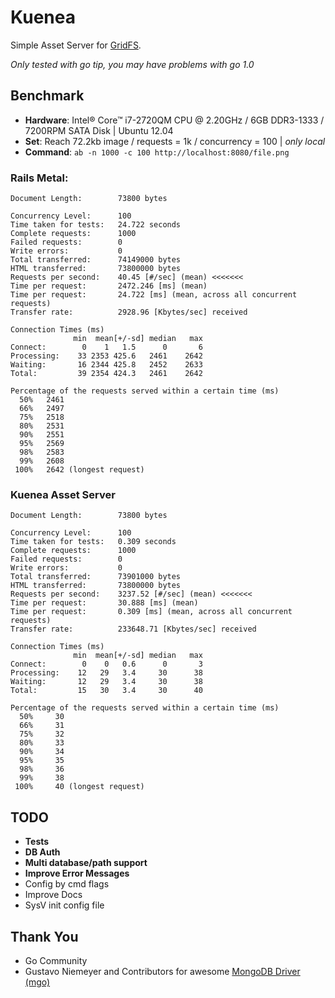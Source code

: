 # Kuenea

Simple Asset Server for [GridFS](http://docs.mongodb.org/manual/applications/gridfs/).

_Only tested with go tip, you may have problems with go 1.0_

## Benchmark
* __Hardware__: Intel® Core™ i7-2720QM CPU @ 2.20GHz / 6GB DDR3-1333 / 7200RPM SATA Disk | Ubuntu 12.04
* __Set__: Reach 72.2kb image / requests = 1k / concurrency = 100 | _only local_
* __Command__: `ab -n 1000 -c 100 http://localhost:8080/file.png`


### Rails Metal:
    Document Length:        73800 bytes

    Concurrency Level:      100
    Time taken for tests:   24.722 seconds
    Complete requests:      1000
    Failed requests:        0
    Write errors:           0
    Total transferred:      74149000 bytes
    HTML transferred:       73800000 bytes
    Requests per second:    40.45 [#/sec] (mean) <<<<<<<
    Time per request:       2472.246 [ms] (mean)
    Time per request:       24.722 [ms] (mean, across all concurrent requests)
    Transfer rate:          2928.96 [Kbytes/sec] received

    Connection Times (ms)
                  min  mean[+/-sd] median   max
    Connect:        0    1   1.5      0       6
    Processing:    33 2353 425.6   2461    2642
    Waiting:       16 2344 425.8   2452    2633
    Total:         39 2354 424.3   2461    2642

    Percentage of the requests served within a certain time (ms)
      50%   2461
      66%   2497
      75%   2518
      80%   2531
      90%   2551
      95%   2569
      98%   2583
      99%   2608
     100%   2642 (longest request)

### Kuenea Asset Server
    Document Length:        73800 bytes

    Concurrency Level:      100
    Time taken for tests:   0.309 seconds
    Complete requests:      1000
    Failed requests:        0
    Write errors:           0
    Total transferred:      73901000 bytes
    HTML transferred:       73800000 bytes
    Requests per second:    3237.52 [#/sec] (mean) <<<<<<<
    Time per request:       30.888 [ms] (mean)
    Time per request:       0.309 [ms] (mean, across all concurrent requests)
    Transfer rate:          233648.71 [Kbytes/sec] received

    Connection Times (ms)
                  min  mean[+/-sd] median   max
    Connect:        0    0   0.6      0       3
    Processing:    12   29   3.4     30      38
    Waiting:       12   29   3.4     30      38
    Total:         15   30   3.4     30      40

    Percentage of the requests served within a certain time (ms)
      50%     30
      66%     31
      75%     32
      80%     33
      90%     34
      95%     35
      98%     36
      99%     38
     100%     40 (longest request)


## TODO
* __Tests__
* __DB Auth__
* __Multi database/path support__
* __Improve Error Messages__
* Config by cmd flags
* Improve Docs
* SysV init config file

## Thank You
* Go Community
* Gustavo Niemeyer and Contributors for awesome [MongoDB Driver (mgo)](http://labix.org/mgo)
